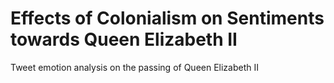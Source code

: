 # Effects of Colonialism on Sentiments towards Queen Elizabeth II
Tweet emotion analysis on the passing of Queen Elizabeth II
